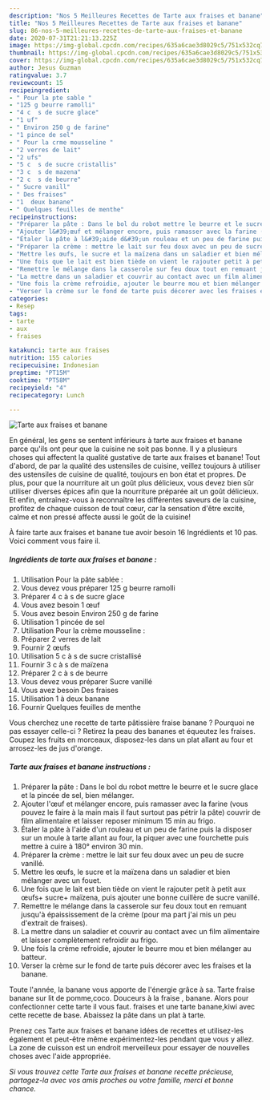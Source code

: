 ```yaml
---
description: "Nos 5 Meilleures Recettes de Tarte aux fraises et banane"
title: "Nos 5 Meilleures Recettes de Tarte aux fraises et banane"
slug: 86-nos-5-meilleures-recettes-de-tarte-aux-fraises-et-banane
date: 2020-07-31T21:21:13.225Z
image: https://img-global.cpcdn.com/recipes/635a6cae3d8029c5/751x532cq70/tarte-aux-fraises-et-banane-photo-principale-de-la-recette.jpg
thumbnail: https://img-global.cpcdn.com/recipes/635a6cae3d8029c5/751x532cq70/tarte-aux-fraises-et-banane-photo-principale-de-la-recette.jpg
cover: https://img-global.cpcdn.com/recipes/635a6cae3d8029c5/751x532cq70/tarte-aux-fraises-et-banane-photo-principale-de-la-recette.jpg
author: Jesus Guzman
ratingvalue: 3.7
reviewcount: 15
recipeingredient:
- " Pour la pte sable "
- "125 g beurre ramolli"
- "4 c  s de sucre glace"
- "1 uf"
- " Environ 250 g de farine"
- "1 pince de sel"
- " Pour la crme mousseline "
- "2 verres de lait"
- "2 ufs"
- "5 c  s de sucre cristallis"
- "3 c  s de mazena"
- "2 c  s de beurre"
- " Sucre vanill"
- " Des fraises"
- "1  deux banane"
- " Quelques feuilles de menthe"
recipeinstructions:
- "Préparer la pâte : Dans le bol du robot mettre le beurre et le sucre glace et la pincée de sel, bien mélanger."
- "Ajouter l&#39;œuf et mélanger encore, puis ramasser avec la farine (vous pouvez le faire à la main mais il faut surtout pas pétrir la pâte) couvrir de film alimentaire et laisser reposer minimum 15 min au frigo."
- "Étaler la pâte à l&#39;aide d&#39;un rouleau et un peu de farine puis la disposer sur un moule à tarte allant au four, la piquer avec une fourchette puis mettre à cuire à 180° environ 30 min."
- "Préparer la crème : mettre le lait sur feu doux avec un peu de sucre vanillé."
- "Mettre les œufs, le sucre et la maïzena dans un saladier et bien mélanger avec un fouet."
- "Une fois que le lait est bien tiède on vient le rajouter petit à petit aux œufs+ sucre+ maïzena, puis ajouter une bonne cuillère de sucre vanillé."
- "Remettre le mélange dans la casserole sur feu doux tout en remuant jusqu&#39;à épaississement de la crème (pour ma part j&#39;ai mis un peu d&#39;extrait de fraises)."
- "La mettre dans un saladier et couvrir au contact avec un film alimentaire et laisser complètement refroidir au frigo."
- "Une fois la crème refroidie, ajouter le beurre mou et bien mélanger au batteur."
- "Verser la crème sur le fond de tarte puis décorer avec les fraises et la banane."
categories:
- Resep
tags:
- tarte
- aux
- fraises

katakunci: tarte aux fraises 
nutrition: 155 calories
recipecuisine: Indonesian
preptime: "PT15M"
cooktime: "PT58M"
recipeyield: "4"
recipecategory: Lunch

---
```



![Tarte aux fraises et banane](https://img-global.cpcdn.com/recipes/635a6cae3d8029c5/751x532cq70/tarte-aux-fraises-et-banane-photo-principale-de-la-recette.jpg)

En général, les gens se sentent inférieurs à tarte aux fraises et banane parce qu'ils ont peur que la cuisine ne soit pas bonne. Il y a plusieurs choses qui affectent la qualité gustative de tarte aux fraises et banane! Tout d'abord, de par la qualité des ustensiles de cuisine, veillez toujours à utiliser des ustensiles de cuisine de qualité, toujours en bon état et propres. De plus, pour que la nourriture ait un goût plus délicieux, vous devez bien sûr utiliser diverses épices afin que la nourriture préparée ait un goût délicieux. Et enfin, entraînez-vous à reconnaître les différentes saveurs de la cuisine, profitez de chaque cuisson de tout cœur, car la sensation d'être excité, calme et non pressé affecte aussi le goût de la cuisine!

<!--inarticleads1-->

À faire tarte aux fraises et banane tue avoir besoin 16 Ingrédients et 10 pas. Voici comment vous faire il.

##### Ingrédients de tarte aux fraises et banane :

1. Utilisation  Pour la pâte sablée :
1. Vous devez vous préparer 125 g beurre ramolli
1. Préparer 4 c à s de sucre glace
1. Vous avez besoin 1 œuf
1. Vous avez besoin  Environ 250 g de farine
1. Utilisation 1 pincée de sel
1. Utilisation  Pour la crème mousseline :
1. Préparer 2 verres de lait
1. Fournir 2 œufs
1. Utilisation 5 c à s de sucre cristallisé
1. Fournir 3 c à s de maïzena
1. Préparer 2 c à s de beurre
1. Vous devez vous préparer  Sucre vanillé
1. Vous avez besoin  Des fraises
1. Utilisation 1 à deux banane
1. Fournir  Quelques feuilles de menthe


Vous cherchez une recette de tarte pâtissière fraise banane ? Pourquoi ne pas essayer celle-ci ? Retirez la peau des bananes et équeutez les fraises. Coupez les fruits en morceaux, disposez-les dans un plat allant au four et arrosez-les de jus d&#39;orange. 

<!--inarticleads2-->

##### Tarte aux fraises et banane instructions :

1. Préparer la pâte : Dans le bol du robot mettre le beurre et le sucre glace et la pincée de sel, bien mélanger.
1. Ajouter l&#39;œuf et mélanger encore, puis ramasser avec la farine (vous pouvez le faire à la main mais il faut surtout pas pétrir la pâte) couvrir de film alimentaire et laisser reposer minimum 15 min au frigo.
1. Étaler la pâte à l&#39;aide d&#39;un rouleau et un peu de farine puis la disposer sur un moule à tarte allant au four, la piquer avec une fourchette puis mettre à cuire à 180° environ 30 min.
1. Préparer la crème : mettre le lait sur feu doux avec un peu de sucre vanillé.
1. Mettre les œufs, le sucre et la maïzena dans un saladier et bien mélanger avec un fouet.
1. Une fois que le lait est bien tiède on vient le rajouter petit à petit aux œufs+ sucre+ maïzena, puis ajouter une bonne cuillère de sucre vanillé.
1. Remettre le mélange dans la casserole sur feu doux tout en remuant jusqu&#39;à épaississement de la crème (pour ma part j&#39;ai mis un peu d&#39;extrait de fraises).
1. La mettre dans un saladier et couvrir au contact avec un film alimentaire et laisser complètement refroidir au frigo.
1. Une fois la crème refroidie, ajouter le beurre mou et bien mélanger au batteur.
1. Verser la crème sur le fond de tarte puis décorer avec les fraises et la banane.


Toute l&#39;année, la banane vous apporte de l&#39;énergie grâce à sa. Tarte fraise banane sur lit de pomme,coco. Douceurs à la fraise , banane. Alors pour confectionner cette tarte il vous faut. fraises et une tarte banane,kiwi avec cette recette de base. Abaissez la pâte dans un plat à tarte. 

<!--inarticleads1-->

<p>
Prenez ces Tarte aux fraises et banane idées de recettes et utilisez-les également et peut-être même expérimentez-les pendant que vous y allez. La zone de cuisson est un endroit merveilleux pour essayer de nouvelles choses avec l'aide appropriée.
</p>

<p>
<i>Si vous trouvez cette Tarte aux fraises et banane recette précieuse, partagez-la avec vos amis proches ou votre famille, merci et bonne chance.</i>
</p>
